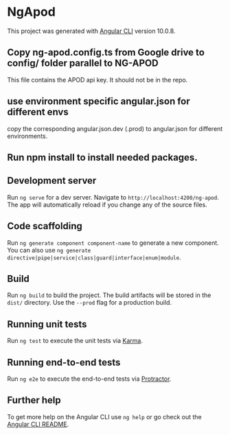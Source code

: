 # NgApod

This project was generated with [Angular CLI](https://github.com/angular/angular-cli) version 10.0.8.

## Copy ng-apod.config.ts from Google drive to config/ folder parallel to NG-APOD

This file contains the APOD api key. It should not be in the repo.

## use environment specific angular.json for different envs

copy the corresponding angular.json.dev (.prod) to angular.json for different environments.

## Run npm install to install needed packages.

## Development server

Run `ng serve` for a dev server. Navigate to `http://localhost:4200/ng-apod`. The app will automatically reload if you change any of the source files.

## Code scaffolding

Run `ng generate component component-name` to generate a new component. You can also use `ng generate directive|pipe|service|class|guard|interface|enum|module`.

## Build

Run `ng build` to build the project. The build artifacts will be stored in the `dist/` directory. Use the `--prod` flag for a production build.

## Running unit tests

Run `ng test` to execute the unit tests via [Karma](https://karma-runner.github.io).

## Running end-to-end tests

Run `ng e2e` to execute the end-to-end tests via [Protractor](http://www.protractortest.org/).

## Further help

To get more help on the Angular CLI use `ng help` or go check out the [Angular CLI README](https://github.com/angular/angular-cli/blob/master/README.md).
